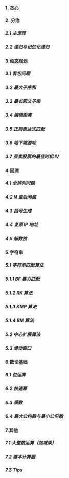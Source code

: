 #### 1. 贪心

#### 2. 分治

##### 2.1 主定理

##### 2.2 递归与记忆化递归

#### 3.动态规划

##### 3.1 背包问题

##### 3.2 最大子序和

##### 3.3 最长回文子串

##### 3.4 编辑距离

##### 3.5 正则表达式匹配

##### 3.6 地下城游戏

##### 3.7 买卖股票的最佳时机 IV

#### 4.回溯

##### 4.1 全排列问题

##### 4.2 N 皇后问题

##### 4.3 括号生成

##### 4.4 复原 IP 地址

##### 4.5 解数独

#### 5.字符串

##### 5.1 字符串匹配算法

##### 5.1.1 BF 暴力匹配

##### 5.1.2 RK 算法

##### 5.1.3 KMP 算法

##### 5.1.4 BM 算法

##### 5.2 中心扩展算法

##### 5.3 滑动窗口

#### 6.数论基础

##### 6.1 位运算

##### 6.2 快速幂

##### 6.3 质数

##### 6.4 最大公约数与最小公倍数

#### 7.其他

##### 7.1 大整数运算（加减乘）

##### 7.2 基本计算器

##### 7.3 Tips